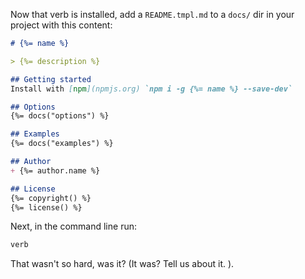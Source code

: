 Now that verb is installed, add a `README.tmpl.md` to a `docs/` dir in your project with this content:

```markdown
# {%= name %}

> {%= description %}

## Getting started
Install with [npm](npmjs.org) `npm i -g {%= name %} --save-dev`

## Options
{%= docs("options") %}

## Examples
{%= docs("examples") %}

## Author
+ {%= author.name %}

## License
{%= copyright() %}
{%= license() %}
```

Next, in the command line run:

```bash
verb
```

That wasn't so hard, was it? (It was? Tell us about it. ).